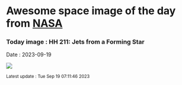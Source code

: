 
# Awesome space image of the day from [NASA](https://api.nasa.gov/)

### Today image : HH 211: Jets from a Forming Star
Date : 2023-09-19

![](https://apod.nasa.gov/apod/image/2309/HH211_webb_960.jpg)

<small>Latest update : Tue Sep 19 07:11:46 2023</small>
        